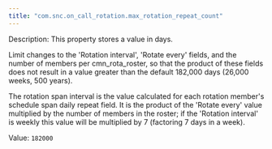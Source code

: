 ```yaml
---
title: "com.snc.on_call_rotation.max_rotation_repeat_count"
---
```


Description: This property stores a value in days.

Limit changes to the 'Rotation interval', 'Rotate every' fields, and the number of members per cmn_rota_roster, so that the product of these fields does not result in a value greater than the default 182,000 days (26,000 weeks, 500 years).

The rotation span interval is the value calculated for each rotation member's schedule span daily repeat field. It is the product of the 'Rotate every' value multiplied by the number of members in the roster; if the 'Rotation interval' is weekly this value will be multiplied by 7 (factoring 7 days in a week).

Value: `182000`